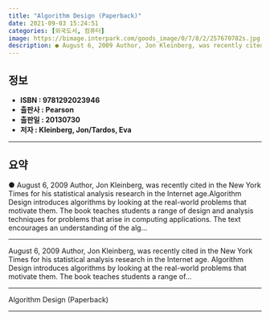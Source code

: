 ```yaml
---
title: "Algorithm Design (Paperback)"
date: 2021-09-03 15:24:51
categories: [외국도서, 컴퓨터]
image: https://bimage.interpark.com/goods_image/0/7/8/2/257670782s.jpg
description: ● August 6, 2009 Author, Jon Kleinberg, was recently cited in the New York Times for his statistical analysis research in the Internet age.Algorithm Design int
---
```


## **정보**

- **ISBN : 9781292023946**
- **출판사 : Pearson**
- **출판일 : 20130730**
- **저자 : Kleinberg, Jon/Tardos, Eva**

------



## **요약**

●  August 6, 2009 Author, Jon Kleinberg, was recently cited in the New York Times for his statistical analysis research in the Internet age.Algorithm Design introduces algorithms by looking at the real-world problems that motivate them. The book teaches students a range of design and analysis techniques for problems that arise in computing applications. The text encourages an understanding of the alg...

------

August 6, 2009 Author, Jon Kleinberg, was recently cited in the New York Times for his statistical analysis research in the Internet age. Algorithm Design introduces algorithms by looking at the real-world problems that motivate them. The book teaches students a range of... 

------


Algorithm Design (Paperback) 

------


